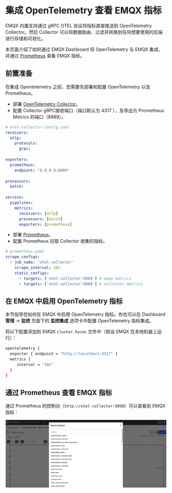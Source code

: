 # 集成 OpenTelemetry 查看 EMQX 指标

EMQX 内置支持通过 gRPC OTEL 协议将指标直接推送到 OpenTelemetry Collector。然后 Collector 可以将数据路由、过滤并转换到任何想要使用的后端进行存储和可视化。

本页面介绍了如何通过 EMQX Dashboard 将 OpenTelemetry 与 EMQX 集成，并通过 [Prometheus](../../observability/prometheus.md) 查看 EMQX 指标。

## 前置准备

在集成 Opentelemetry 之前，您需要先部署和配置 OpenTelemetry 以及 Prometheus。

- 部署 [OpenTelemetry Collector](https://opentelemetry.io/docs/collector/getting-started)。
- 配置 Collector gRPC接收端口（端口默认为 4317 ），及导出为 Prometheus Metrics 的端口（8889）。

```yaml
# otel-collector-config.yaml
receivers:
  otlp:
    protocols:
      grpc:

exporters:
  prometheus:
    endpoint: "0.0.0.0:8889"

processors:
  batch:

service:
  pipelines:
    metrics:
      receivers: [otlp]
      processors: [batch]
      exporters: [prometheus]
```

- 部署 [Prometheus](https://prometheus.io/docs/prometheus/latest/installation)。
- 配置 Prometheus 拉取 Collector 收集的指标。

```yaml
# prometheus.yaml
scrape_configs:
  - job_name: 'otel-collector'
    scrape_interval: 10s
    static_configs:
      - targets: ['otel-collector:8889'] # emqx metrics
      - targets: ['otel-collector:8888'] # collector metrics
```

## 在 EMQX 中启用 OpenTelemetry 指标

本节指导您如何在 EMQX 中启用 OpenTelemetry 指标。你也可以在 Dashboard **管理** -> **监控** 页面下的 **监控集成** 选项卡中配置 OpenTelemetry 指标集成。

将以下配置添加到 EMQX `cluster.hocon` 文件中（假设 EMQX 在本地机器上运行）：

   ```bash
   opentelemetry {
     exporter { endpoint = "http://localhost:4317" }
     metrics {
        interval = "10s"
     }
   }
   ```

## 通过 Prometheus 查看 EMQX 指标

通过 Prometheus 的控制台（`http://otel-collector:9090`）可以查看到 EMQX 指标：

![OpenTelemetry-Prometheus](./assets/opentelemetry-prometheus.png)
